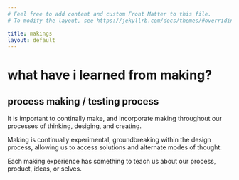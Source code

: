 ```yaml
---
# Feel free to add content and custom Front Matter to this file.
# To modify the layout, see https://jekyllrb.com/docs/themes/#overriding-theme-defaults

title: makings
layout: default
---
```

# what have i learned from making?

## process making / testing process
It is important to continally make, and incorporate making throughout our processes of thinking, desiging, and creating.

Making is continually experimental, groundbreaking within the design process, allowing us to access solutions and alternate modes of thought.

Each making experience has something to teach us about our process, product, ideas, or selves.